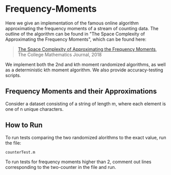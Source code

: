 # Frequency-Moments
Here we give an implementation of the famous online algorithm approximating the frequency moments of a stream of counting data. The outline of the algorithm can be found in "The Space Complexity of Approximating the Frequency Moments", which can be found here: 

> [The Space Complexity of Approximating the Frequency Moments](https://www.sciencedirect.com/science/article/pii/S0022000097915452), The College Mathematics Journal, 2018


We implement both the 2nd and kth moment randomized algorithms, as well as a deterministic kth moment algorithm. We also provide accuracy-testing scripts.

## Frequency Moments and their Approximations
Consider a dataset consisting of a string of length m, where each element is one of n unique characters. 

## How to Run
To run tests comparing the two randomized alorithms to the exact value, run the file:
```
counterTest.m
```
To run tests for frequency moments higher than 2, comment out lines corresponding to the two-counter in the file and run.

